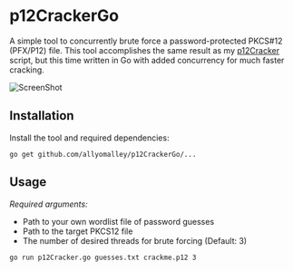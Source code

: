 # p12CrackerGo

A simple tool to concurrently brute force a password-protected PKCS#12 (PFX/P12) file. This tool accomplishes the same result as my [p12Cracker](https://github.com/allyomalley/p12Cracker) script, but this time written in Go with added concurrency for much faster cracking.
  

![ScreenShot](https://raw.githubusercontent.com/allyomalley/p12CrackerGo/master/image/output.png)

## Installation

Install the tool and required dependencies:

```
go get github.com/allyomalley/p12CrackerGo/...
```

## Usage

*Required arguments:*

* Path to your own wordlist file of password guesses
* Path to the target PKCS12 file
* The number of desired threads for brute forcing (Default: 3)
    

```
go run p12Cracker.go guesses.txt crackme.p12 3
```
